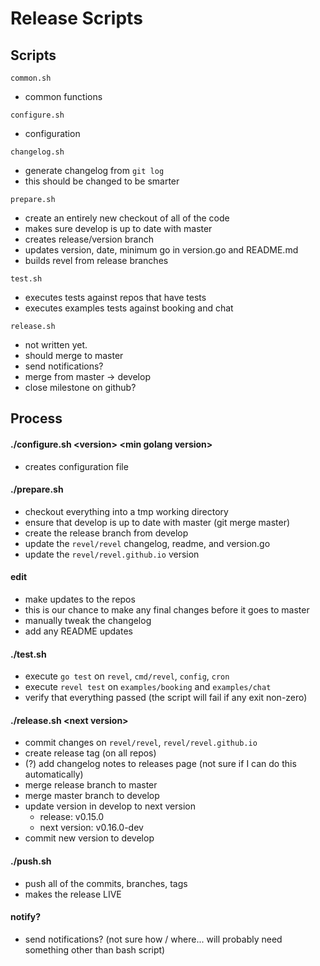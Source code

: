 # Release Scripts

## Scripts

`common.sh`

* common functions

`configure.sh`

* configuration

`changelog.sh`

* generate changelog from `git log`
* this should be changed to be smarter

`prepare.sh`

* create an entirely new checkout of all of the code
* makes sure develop is up to date with master
* creates release/version branch
* updates version, date, minimum go in version.go and README.md
* builds revel from release branches

`test.sh`

* executes tests against repos that have tests
* executes examples tests against booking and chat

`release.sh`

* not written yet.
* should merge to master
* send notifications?
* merge from master -> develop
* close milestone on github?

## Process

#### ./configure.sh  \<version\> \<min golang version\>

* creates configuration file

#### ./prepare.sh

* checkout everything into a tmp working directory
* ensure that develop is up to date with master (git merge master)
* create the release branch from develop
* update the `revel/revel` changelog, readme, and version.go
* update the `revel/revel.github.io` version

#### edit

* make updates to the repos
* this is our chance to make any final changes before it goes to master
* manually tweak the changelog
* add any README updates

#### ./test.sh

* execute `go test` on `revel`, `cmd/revel`, `config`, `cron`
* execute `revel test` on `examples/booking` and `examples/chat`
* verify that everything passed (the script will fail if any exit non-zero)
    
#### ./release.sh \<next version\>

* commit changes on `revel/revel`, `revel/revel.github.io`
* create release tag (on all repos)
* (?) add changelog notes to releases page (not sure if I can do this automatically)
* merge release branch to master
* merge master branch to develop
* update version in develop to next version
    * release: v0.15.0
    * next version: v0.16.0-dev
* commit new version to develop

#### ./push.sh

* push all of the commits, branches, tags
* makes the release LIVE
   
#### notify?

* send notifications? (not sure how / where... will probably need something other than bash script)

